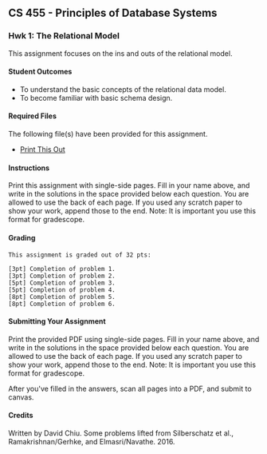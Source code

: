 ## CS 455 - Principles of Database Systems

### Hwk 1: The Relational Model

This assignment focuses on the ins and outs of the relational model.

#### Student Outcomes

- To understand the basic concepts of the relational data model.
- To become familiar with basic schema design.

#### Required Files

The following file(s) have been provided for this assignment.

- [Print This Out](DB_Hwk1.pdf)

#### Instructions

Print this assignment with single-side pages. Fill in your name above, and write in the solutions in the space provided below each question. You are allowed to use the back of each page. If you used any scratch paper to show your work, append those to the end. Note: It is important you use this format for gradescope.

#### Grading

```
This assignment is graded out of 32 pts:

[3pt] Completion of problem 1.
[3pt] Completion of problem 2.
[5pt] Completion of problem 3.
[5pt] Completion of problem 4.
[8pt] Completion of problem 5.
[8pt] Completion of problem 6.

```

#### Submitting Your Assignment

Print the provided PDF using single-side pages. Fill in your name above, and write in the solutions in the space provided below each question. You are allowed to use the back of each page. If you used any scratch paper to show your work, append those to the end. Note: It is important you use this format for gradescope.

After you've filled in the answers, scan all pages into a PDF, and submit to canvas.

#### Credits

Written by David Chiu. Some problems lifted from Silberschatz et al., Ramakrishnan/Gerhke, and Elmasri/Navathe. 2016.
